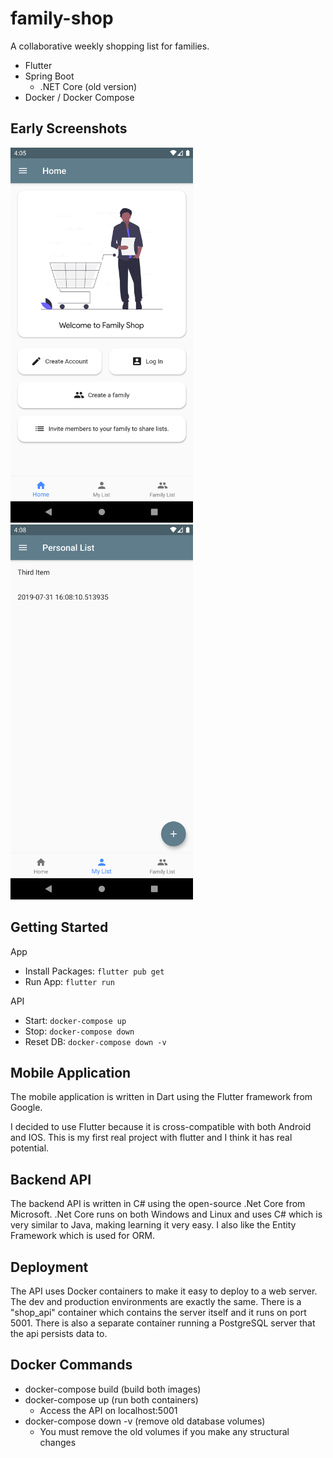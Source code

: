 # family-shop

A collaborative weekly shopping list for families.

- Flutter
- Spring Boot
  - .NET Core (old version)
- Docker / Docker Compose

## Early Screenshots

<!-- TODO: Update screenshots -->
<img src="https://github.com/evan-buss/family-shop/blob/master/images/home.png" height="600">&nbsp;&nbsp;&nbsp;&nbsp;&nbsp;&nbsp;&nbsp;&nbsp;&nbsp;&nbsp;&nbsp;&nbsp;<img src="https://github.com/evan-buss/family-shop/blob/master/images/list.png" height="600">

## Getting Started

App
  - Install Packages: `flutter pub get`
  - Run App: `flutter run`

API
  - Start: `docker-compose up`
  - Stop: `docker-compose down`
  - Reset DB: `docker-compose down -v`

## Mobile Application

The mobile application is written in Dart using the Flutter framework from Google.

I decided to use Flutter because it is cross-compatible with both Android and IOS. This is my first real project with 
flutter and I think it has real potential.

## Backend API

<!-- TODO: Add link to postman API docs -->

The backend API is written in C# using the open-source .Net Core from Microsoft. .Net Core runs on both Windows and Linux
and uses C# which is very similar to Java, making learning it very easy. I also like the Entity Framework which is used
for ORM.

## Deployment

The API uses Docker containers to make it easy to deploy to a web server. The dev and production environments are exactly
the same. There is a "shop_api" container which contains the server itself and it runs on port 5001. There is also a 
separate container running a PostgreSQL server that the api persists data to. 

## Docker Commands 
- docker-compose build (build both images)
- docker-compose up (run both containers)
  - Access the API on localhost:5001
- docker-compose down -v (remove old database volumes)
  - You must remove the old volumes if you make any structural changes
